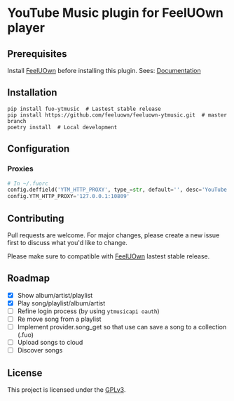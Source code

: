 # YouTube Music plugin for FeelUOwn player

## Prerequisites

Install [FeelUOwn](https://github.com/feeluown/FeelUOwn) before installing this plugin.
Sees: [Documentation](https://feeluown.readthedocs.io/)

## Installation

```shell
pip install fuo-ytmusic  # Lastest stable release
pip install https://github.com/feeluown/feeluown-ytmusic.git  # master branch
poetry install  # Local development
```

## Configuration

### Proxies

```python
# In ~/.fuorc
config.deffield('YTM_HTTP_PROXY', type_=str, default='', desc='YouTube Music 代理设置')
config.YTM_HTTP_PROXY='127.0.0.1:10809'
```

## Contributing

Pull requests are welcome. For major changes, please create a new issue first to discuss what you'd like to change.

Please make sure to compatible with [FeelUOwn](https://github.com/feeluown/FeelUOwn) lastest stable release.

## Roadmap

- [x] Show album/artist/playlist
- [x] Play song/playlist/album/artist
- [ ] Refine login process (by using `ytmusicapi oauth`)
- [ ] Re move song from a playlist
- [ ] Implement provider.song_get so that use can save a song to a collection (.fuo)
- [ ] Upload songs to cloud
- [ ] Discover songs

## License

This project is licensed under the [GPLv3](LICENSE.txt).

